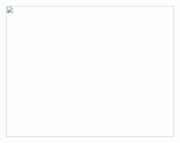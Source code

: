 <p align="center">
  <img src="https://files.catbox.moe/94cwq2.png" width="450" height="350">
    </p>

